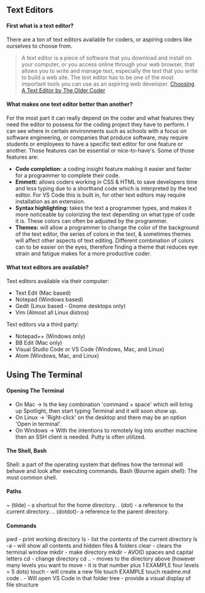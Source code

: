 ## Text Editors

#### First what is a text editor?
There are a ton of text editors available for coders, or aspiring coders like ourselves to choose from. 
> A text editor is a piece of software that you download and install on your computer, or you access online through your web browser, that allows you to write and manage text, especially the text that you write to build a web site. The text editor has to be one of the most important tools you can use as an aspiring web developer. [Choosing A Text Editor by The Older Coder](https://codefellows.github.io/code-102-guide/curriculum/class-02/Choosing-A-Text-Editor--The-Older-Coder.pdf)

#### What makes one text editor better than another?
For the most part it can really depend on the coder and what features they need the editor to possess for the coding project they have to perform.  I can see where in certain environments such as schools with a focus on software engineering, or companies that produce software, may require students or employees to have a specific text editor for one feature or another. Those features can be essential or nice-to-have's. Some of those features are:
- **Code completion:** a coding insight feature making it easier and faster for a programmer to complete their code.
- **Emmett:** allows coders working in CSS & HTML to save developers time and less typing due to a shorthand code which is interpreted by the text editor. For VS Code this is built in, for other text editors may require installation as an extension.
- **Syntax highlighting:** takes the text a programmer types, and makes it more noticeable by colorizing the text depending on what type of code it is. These colors can often be adjusted by the programmer.
- **Themes:** will allow a programmer to change the color of the background of the text editor, the series of colors in the text, & sometimes themes will affect other aspects of text editing. Different combination of colors can to be easier on the eyes, therefore finding a theme that reduces eye strain and fatigue makes for a more productive coder.

#### What text editors are available?
Text editors available via their computer:
- Text Edit (Mac based)
- Notepad (Windows based)
- Gedit (Linux based - Gnome desktops only)
- Vim (Almost all Linux distros)

Text editors via a third party:
- Notepad++ (Windows only)
- BB Edit (Mac only)
- Visual Studio Code or VS Code (Windows, Mac, and Linux)
- Atom (Windows, Mac, and Linux)


## Using The Terminal

#### Opening The Terminal
- On Mac -> Is the key combination 'command + space' which will bring up Spotlight, then start typing Terminal and it will soon show up.
- On Linux -> 'Right-click' on the desktop and there may be an option 'Open in terminal'.
- On Windows -> With the intentions to remotely log into another machine then an SSH client is needed. Putty is often utilized.

#### The Shell, Bash
Shell: a part of the operating system that defines how the terminal will behave and look after executing commands.
Bash (Bourne again shell): The most common shell.

#### Paths
~ (tilde) - a shortcut for the home directory.
. (dot) - a reference to the current directory.
.. (dotdot)- a reference to the parent directory.

#### Commands
pwd - print working directory
ls - list the contents of the current directory
ls -a - will show all contents and hidden files & folders
clear - clears the terminal window
mkdir - make directory
mkdir <pass the name of the folder> - AVOID spaces and capital letters
cd - change directory
cd .. - moves to the directory above (however many levels you want to move - it is that number plus 1 EXAMPLE four levels = 5 dots)
touch - will create a new file
touch <pass the name of the file to be created> EXAMPLE touch readme.md
code . - Will open VS Code in that folder
tree - provide a visual display of file structure
